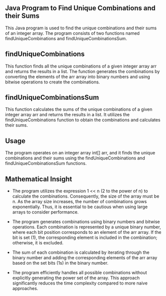 ## Java Program to Find Unique Combinations and their Sums

This Java program is used to find the unique combinations and their sums of an integer array. The program consists of two functions named findUniqueCombinations and findUniqueCombinationsSum.

## findUniqueCombinations

This function finds all the unique combinations of a given integer array arr and returns the results in a list. The function generates the combinations by converting the elements of the arr array into binary numbers and using bitwise operations to create the combinations.

## findUniqueCombinationsSum

This function calculates the sums of the unique combinations of a given integer array arr and returns the results in a list. It utilizes the findUniqueCombinations function to obtain the combinations and calculates their sums.

## Usage

The program operates on an integer array int[] arr, and it finds the unique combinations and their sums using the findUniqueCombinations and findUniqueCombinationsSum functions.


## Mathematical Insight

- The program utilizes the expression 1 << n (2 to the power of n) to calculate the combinations. Consequently, the size of the array must be n. As the array size increases, the number of combinations grows exponentially. Thus, it is essential to be cautious when using large arrays to consider performance.

- The program generates combinations using binary numbers and bitwise operations. Each combination is represented by a unique binary number, where each bit position corresponds to an element of the arr array. If the bit is set (1), the corresponding element is included in the combination; otherwise, it is excluded.

- The sum of each combination is calculated by iterating through the binary number and adding the corresponding elements of the arr array based on the set bits (1s) in the binary number.

- The program efficiently handles all possible combinations without explicitly generating the power set of the array. This approach significantly reduces the time complexity compared to more naive approaches.

